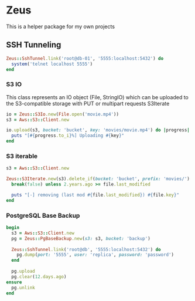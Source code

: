 # Zeus

This is a helper package for my own projects

## SSH Tunneling

```ruby
Zeus::SshTunnel.link('root@db-01', '5555:localhost:5432') do
  system('telnet localhost 5555')
end
```

### S3 IO

This class represents an IO object (File, StringIO) which can be
uploaded to the S3-compatible storage with PUT or multipart requests
S3Iterate
```ruby
io = Zeus::S3Io.new(File.open('movie.mp4'))
s3 = Aws::S3::Client.new

io.upload(s3, bucket: 'bucket', key: 'movies/movie.mp4') do |progress|
  puts "[#{progress.to_i}%] Uploading #{key}"
end
```

### S3 iterable

```ruby
s3 = Aws::S3::Client.new

Zeus::S3Iterate.new(s3).delete_if(bucket: 'bucket', prefix: 'movies/') do |file|
  break(false) unless 2.years.ago >= file.last_modified

  puts "[-] removing (last mod #{file.last_modified}) #{file.key}"
end
```

### PostgreSQL Base Backup

```ruby
begin
  s3 = Aws::S3::Client.new
  pg = Zeus::PgBaseBackup.new(s3: s3, bucket: 'backup')
  
  Zeus::SshTunnel.link('root@db', '5555:localhost:5432') do
    pg.dump(port: '5555', user: 'replica', password: 'password')
  end
  
  pg.upload
  pg.clear(12.days.ago)
ensure
  pg.unlink
end
```
